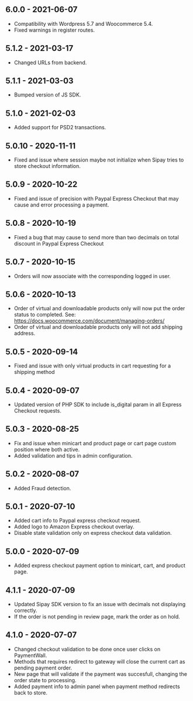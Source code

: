 ## 6.0.0 - 2021-06-07

- Compatibility with Wordpress 5.7 and Woocommerce 5.4.
- Fixed warnings in register routes.
## 5.1.2 - 2021-03-17

- Changed URLs from backend.
## 5.1.1 - 2021-03-03
- Bumped version of JS SDK.

## 5.1.0 - 2021-02-03

- Added support for PSD2 transactions.
## 5.0.10 - 2020-11-11

- Fixed and issue where session maybe not initialize when Sipay tries to store checkout information.

## 5.0.9 - 2020-10-22

- Fixed and issue of precision with Paypal Express Checkout that may cause and error processing a payment.

## 5.0.8 - 2020-10-19

- Fixed a bug that may cause to send more than two decimals on total discount in Paypal Express Checkout

## 5.0.7 - 2020-10-15

- Orders will now associate with the corresponding logged in user.

## 5.0.6 - 2020-10-13

- Order of virtual and downloadable products only will now put the order status to completed. See: https://docs.woocommerce.com/document/managing-orders/
- Order of virtual and downloadable products only will not add shipping address.

## 5.0.5 - 2020-09-14

- Fixed and issue with only virtual products in cart requesting for a shipping method

## 5.0.4 - 2020-09-07

- Updated version of PHP SDK to include is_digital param in all Express Checkout requests.

## 5.0.3 - 2020-08-25

- Fix and issue when minicart and product page or cart page custom position where both active.
- Added validation and tips in admin configuration.

## 5.0.2 - 2020-08-07

- Added Fraud detection.

## 5.0.1 - 2020-07-10

- Added cart info to Paypal express checkout request.
- Added logo to Amazon Express checkout overlay.
- Disable state validation only on express checkout data validation.

## 5.0.0 - 2020-07-09

- Added express checkout payment option to minicart, cart, and product page.

## 4.1.1 - 2020-07-09

- Updated Sipay SDK version to fix an issue with decimals not displaying correctly.
- If the order is not pending in review page, mark the order as on hold.

## 4.1.0 - 2020-07-07

- Changed checkout validation to be done once user clicks on PaymentWall.
- Methods that requires redirect to gateway will close the current cart as pending payment order.
- New page that will validate if the payment was succesfull, changing the order state to processing.
- Added payment info to admin panel when payment method redirects back to store.
